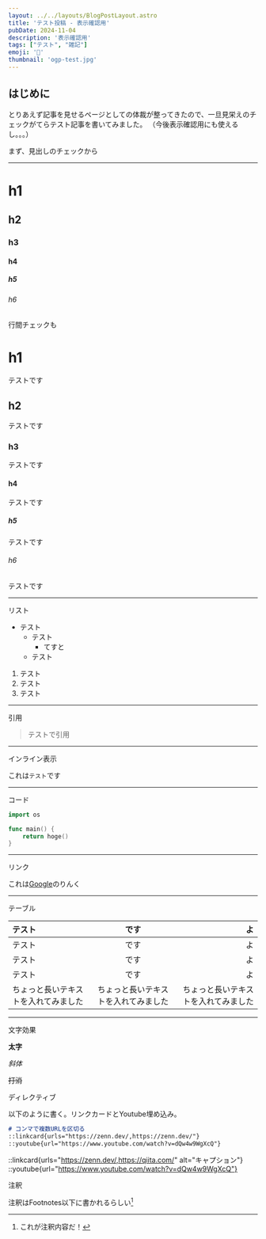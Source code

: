 ```yaml
---
layout: ../../layouts/BlogPostLayout.astro
title: 'テスト投稿 - 表示確認用'
pubDate: 2024-11-04
description: '表示確認用'
tags: ["テスト", "雑記"]
emoji: '📰'
thumbnail: 'ogp-test.jpg'
---
```


## はじめに

とりあえず記事を見せるページとしての体裁が整ってきたので、一旦見栄えのチェックがてらテスト記事を書いてみました。
（今後表示確認用にも使えるし。。。）

まず、見出しのチェックから

---

# h1
## h2
### h3
#### h4
##### h5
###### h6

行間チェックも

# h1

テストです

## h2

テストです

### h3

テストです

#### h4

テストです
##### h5

テストです

###### h6

テストです

---

リスト

- テスト
  - テスト
    - てすと
  - テスト

1. テスト
2. テスト
3. テスト

---

引用

> テストで引用

---

インライン表示

これは`テスト`です

---

コード


```go
import os
```

```go
func main() {
    return hoge()
}
```

---

リンク

これは[Google](https://google.com)のりんく

---

テーブル

| テスト | です | よ |
| :-- | :-: | --: |
| テスト | です | よ |
| テスト | です | よ |
| テスト | です | よ |
| ちょっと長いテキストを入れてみました | ちょっと長いテキストを入れてみました | ちょっと長いテキストを入れてみました |

---

文字効果

**太字**

*斜体*

~~打消~~

ディレクティブ

以下のように書く。リンクカードとYoutube埋め込み。

```markdown
# コンマで複数URLを区切る
::linkcard{urls="https://zenn.dev/,https://zenn.dev/"}
::youtube{url="https://www.youtube.com/watch?v=dQw4w9WgXcQ"}
```

::linkcard{urls="https://zenn.dev/,https://qiita.com/" alt="キャプション"}
::youtube{url="https://www.youtube.com/watch?v=dQw4w9WgXcQ"}

注釈

注釈はFootnotes以下に書かれるらしい[^1]
[^1]: これが注釈内容だ！
